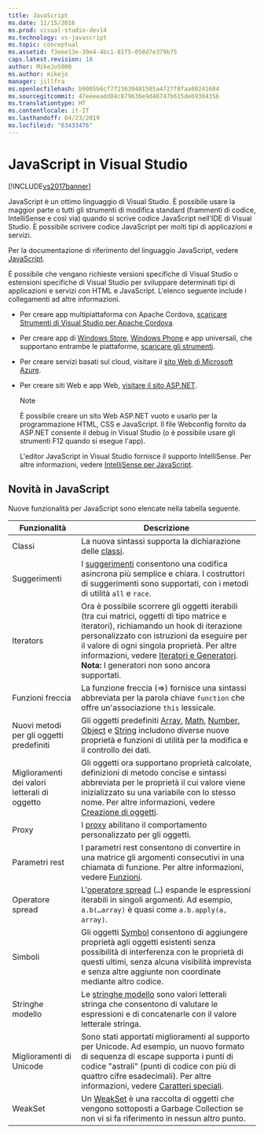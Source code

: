 ```yaml
---
title: JavaScript
ms.date: 11/15/2016
ms.prod: visual-studio-dev14
ms.technology: vs-javascript
ms.topic: conceptual
ms.assetid: f3eee13e-30e4-4bc1-81f5-058d7e379b75
caps.latest.revision: 18
author: MikeJo5000
ms.author: mikejo
manager: jillfra
ms.openlocfilehash: b9005b6cf7f23639481505a4727f8faa08241684
ms.sourcegitcommit: 47eeeeadd84c879636e9d48747b615de69384356
ms.translationtype: HT
ms.contentlocale: it-IT
ms.lasthandoff: 04/23/2019
ms.locfileid: "63433476"
---
```

# <a name="javascript-in-visual-studio"></a>JavaScript in Visual Studio
[!INCLUDE[vs2017banner](../includes/vs2017banner.md)]

JavaScript è un ottimo linguaggio di Visual Studio. È possibile usare la maggior parte o tutti gli strumenti di modifica standard (frammenti di codice, IntelliSense e così via) quando si scrive codice JavaScript nell'IDE di Visual Studio. È possibile scrivere codice JavaScript per molti tipi di applicazioni e servizi.

 Per la documentazione di riferimento del linguaggio JavaScript, vedere [JavaScript](http://msdn.microsoft.com/library/d1et7k7c\(v=vs.94\).aspx).

 È possibile che vengano richieste versioni specifiche di Visual Studio o estensioni specifiche di Visual Studio per sviluppare determinati tipi di applicazioni e servizi con HTML e JavaScript. L'elenco seguente include i collegamenti ad altre informazioni.

- Per creare app multipiattaforma con Apache Cordova, [scaricare Strumenti di Visual Studio per Apache Cordova](http://go.microsoft.com/fwlink/p/?LinkId=397606).

- Per creare app di [Windows Store](http://dev.windows.com/develop), [Windows Phone](http://dev.windows.com/develop) e app universali, che supportano entrambe le piattaforme, [scaricare gli strumenti](https://developer.microsoft.com/windows/downloads).

- Per creare servizi basati sul cloud, visitare il [sito Web di Microsoft Azure](http://azure.microsoft.com/documentation/).

- Per creare siti Web e app Web, [visitare il sito ASP.NET](http://www.asp.net/get-started/websites).

  > [!NOTE]
  > È possibile creare un sito Web ASP.NET vuoto e usarlo per la programmazione HTML, CSS e JavaScript. Il file Webconfig fornito da ASP.NET consente il debug in Visual Studio (o è possibile usare gli strumenti F12 quando si esegue l'app).

  L'editor JavaScript in Visual Studio fornisce il supporto IntelliSense. Per altre informazioni, vedere [IntelliSense per JavaScript](../ide/javascript-intellisense.md).

## <a name="whats-new-in-javascript"></a>Novità in JavaScript
 Nuove funzionalità per JavaScript sono elencate nella tabella seguente.

|Funzionalità|Descrizione|
|-------------|-----------------|
|Classi|La nuova sintassi supporta la dichiarazione delle [classi](https://developer.mozilla.org/docs/Web/JavaScript/Reference/Statements/class).|
|Suggerimenti|I [suggerimenti](https://developer.mozilla.org/docs/Web/JavaScript/Reference/Global_Objects/Promise) consentono una codifica asincrona più semplice e chiara. I costruttori di suggerimenti sono supportati, con i metodi di utilità `all` e `race`.|
|Iterators|Ora è possibile scorrere gli oggetti iterabili (tra cui matrici, oggetti di tipo matrice e iteratori), richiamando un hook di iterazione personalizzato con istruzioni da eseguire per il valore di ogni singola proprietà. Per altre informazioni, vedere [Iteratori e Generatori](https://developer.mozilla.org/docs/Web/JavaScript/Guide/Iterators_and_Generators). **Nota:**  I generatori non sono ancora supportati.|
|Funzioni freccia|La funzione freccia (=>) fornisce una sintassi abbreviata per la parola chiave `function` che offre un'associazione `this` lessicale.|
|Nuovi metodi per gli oggetti predefiniti|Gli oggetti predefiniti [Array](https://developer.mozilla.org/docs/Web/JavaScript/Reference/Global_Objects/Array), [Math](https://developer.mozilla.org/docs/Web/JavaScript/Reference/Global_Objects/Math), [Number](https://developer.mozilla.org/docs/Web/JavaScript/Reference/Global_Objects/Number), [Object](https://developer.mozilla.org/docs/Web/JavaScript/Reference/Global_Objects/Object) e [String](https://developer.mozilla.org/docs/Web/JavaScript/Reference/Global_Objects/String) includono diverse nuove proprietà e funzioni di utilità per la modifica e il controllo dei dati.|
|Miglioramenti dei valori letterali di oggetto|Gli oggetti ora supportano proprietà calcolate, definizioni di metodo concise e sintassi abbreviata per le proprietà il cui valore viene inizializzato su una variabile con lo stesso nome. Per altre informazioni, vedere [Creazione di oggetti](https://developer.mozilla.org/docs/Web/JavaScript/Reference/Global_Objects/Object).|
|Proxy|I [proxy](https://developer.mozilla.org/docs/Web/JavaScript/Reference/Global_Objects/Proxy) abilitano il comportamento personalizzato per gli oggetti.|
|Parametri rest|I parametri rest consentono di convertire in una matrice gli argomenti consecutivi in una chiamata di funzione. Per altre informazioni, vedere [Funzioni](https://developer.mozilla.org/docs/Web/JavaScript/Reference/Global_Objects/Function).|
|Operatore spread|L'[operatore spread](https://developer.mozilla.org/docs/Web/JavaScript/Reference/Operators/Spread_operator) (`…`) espande le espressioni iterabili in singoli argomenti. Ad esempio, `a.b(…array)` è quasi come `a.b.apply(a, array)`.|
|Simboli|Gli oggetti [Symbol](https://developer.mozilla.org/docs/Web/JavaScript/Reference/Global_Objects/Symbol) consentono di aggiungere proprietà agli oggetti esistenti senza possibilità di interferenza con le proprietà di questi ultimi, senza alcuna visibilità imprevista e senza altre aggiunte non coordinate mediante altro codice.|
|Stringhe modello|Le [stringhe modello](https://developer.mozilla.org/docs/Web/JavaScript/Reference/Template_literals) sono valori letterali stringa che consentono di valutare le espressioni e di concatenarle con il valore letterale stringa.|
|Miglioramenti di Unicode|Sono stati apportati miglioramenti al supporto per Unicode. Ad esempio, un nuovo formato di sequenza di escape supporta i punti di codice "astrali" (punti di codice con più di quattro cifre esadecimali). Per altre informazioni, vedere [Caratteri speciali](https://developer.mozilla.org/docs/Web/JavaScript/Guide/Regular_Expressions#Types_of_special_characters).|
|WeakSet|Un [WeakSet](https://developer.mozilla.org/docs/Web/JavaScript/Reference/Global_Objects/WeakSet) è una raccolta di oggetti che vengono sottoposti a Garbage Collection se non vi si fa riferimento in nessun altro punto.|
